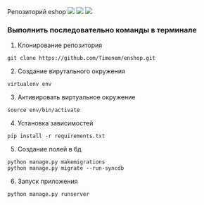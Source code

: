 Репозиторий eshop 
![](imgs/create.png)
![](imgs/balance.png)
![](imgs/client.png)



### Выполнить последовательно команды в терминале 

1. Клонирование репозитория 
```
git clone https://github.com/Timenem/enshop.git
```
2. Создание вирутального окружения 
```
virtualenv env 
```
3. Активировать виртуальное окружение 
```
source env/bin/activate
```
4. Установка зависимостей 
```
pip install -r requirements.txt
```
5. Создание полей в бд
```
python manage.py makemigrations
python manage.py migrate --run-syncdb
```
6. Запуск приложения 
```
python manage.py runserver
```
